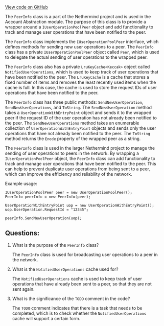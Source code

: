 [View code on GitHub](https://github.com/nethermindeth/nethermind/Nethermind.AccountAbstraction/Broadcaster/PeerInfo.cs)

The `PeerInfo` class is a part of the Nethermind project and is used in the Account Abstraction module. The purpose of this class is to provide a wrapper around a `IUserOperationPoolPeer` object and add functionality to track and manage user operations that have been notified to the peer.

The `PeerInfo` class implements the `IUserOperationPoolPeer` interface, which defines methods for sending new user operations to a peer. The `PeerInfo` class has a private `IUserOperationPoolPeer` object called `Peer`, which is used to delegate the actual sending of user operations to the wrapped peer.

The `PeerInfo` class also has a private `LruKeyCache<Keccak>` object called `NotifiedUserOperations`, which is used to keep track of user operations that have been notified to the peer. The `LruKeyCache` is a cache that stores a fixed number of items and removes the least recently used items when the cache is full. In this case, the cache is used to store the request IDs of user operations that have been notified to the peer.

The `PeerInfo` class has three public methods: `SendNewUserOperation`, `SendNewUserOperations`, and `ToString`. The `SendNewUserOperation` method takes a `UserOperationWithEntryPoint` object and sends it to the wrapped peer if the request ID of the user operation has not already been notified to the peer. The `SendNewUserOperations` method takes an enumerable collection of `UserOperationWithEntryPoint` objects and sends only the user operations that have not already been notified to the peer. The `ToString` method returns the `Enode` property of the wrapped peer as a string.

The `PeerInfo` class is used in the larger Nethermind project to manage the sending of user operations to peers in the network. By wrapping a `IUserOperationPoolPeer` object, the `PeerInfo` class can add functionality to track and manage user operations that have been notified to the peer. This can help to prevent duplicate user operations from being sent to a peer, which can improve the efficiency and reliability of the network. 

Example usage:

```
IUserOperationPoolPeer peer = new UserOperationPoolPeer();
PeerInfo peerInfo = new PeerInfo(peer);

UserOperationWithEntryPoint uop = new UserOperationWithEntryPoint();
uop.UserOperation.RequestId = "12345";

peerInfo.SendNewUserOperation(uop);
```
## Questions: 
 1. What is the purpose of the `PeerInfo` class?
    
    The `PeerInfo` class is used for broadcasting user operations to a peer in the network.

2. What is the `NotifiedUserOperations` cache used for?
    
    The `NotifiedUserOperations` cache is used to keep track of user operations that have already been sent to a peer, so that they are not sent again.

3. What is the significance of the `TODO` comment in the code?
    
    The `TODO` comment indicates that there is a task that needs to be completed, which is to check whether the `NotifiedUserOperations` cache will support a certain form.